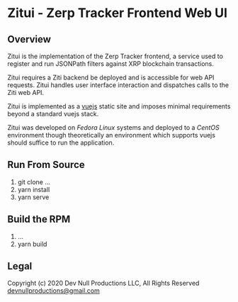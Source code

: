 # Zitui - Zerp Tracker Frontend Web UI

## Overview
Zitui is the implementation of the Zerp Tracker frontend, a service used to register and run JSONPath filters against XRP blockchain transactions.

Zitui requires a Ziti backend be deployed and is accessible for web API requests. Zitui handles user interface interaction and dispatches calls to the Ziti web API.

Zitui is implemented as a [vuejs](https://vuejs.org/) static site and imposes minimal requirements beyond a standard vuejs stack.

Zitui was developed on *Fedora Linux* systems and deployed to a *CentOS* environment though theoretically an environment which supports vuejs should suffice to run the application.

## Run From Source

1. git clone ...
2. yarn install
3. yarn serve


## Build the RPM
1. ...
2. yarn build


## Legal
Copyright (c) 2020 Dev Null Productions LLC, All Rights Reserved
[devnullproductions@gmail.com](mailto:devnullproductions@gmail.com)